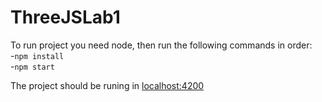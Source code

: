 # ThreeJSLab1

To run project you need node, then run the following commands in order:  
-`npm install`  
-`npm start`  

The project should be runing in [localhost:4200](http://localhost:4200)
